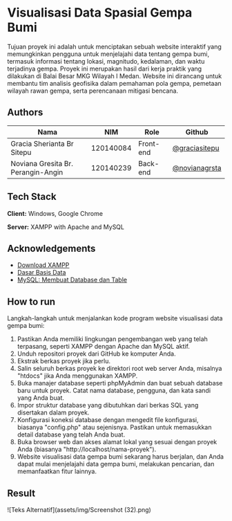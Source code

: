 # Visualisasi Data Spasial Gempa Bumi

Tujuan proyek ini adalah untuk menciptakan sebuah website interaktif yang memungkinkan pengguna untuk menjelajahi data tentang gempa bumi, termasuk informasi tentang lokasi, magnitudo, kedalaman, dan waktu terjadinya gempa. Proyek ini merupakan hasil dari kerja praktik yang dilakukan di Balai Besar MKG Wilayah I Medan. Website ini dirancang untuk membantu tim analisis geofisika dalam pemahaman pola gempa, pemetaan wilayah rawan gempa, serta perencanaan mitigasi bencana.



## Authors

| Nama | NIM | Role | Github |
| ------- | ------- | ------- | ------- |
| Gracia Sherianta Br Sitepu    | 120140084    | Front-end    | [@graciasitepu](https://github.com/graciasitepu) |
| Noviana Gresita Br. Perangin-Angin    | 120140239       | Back-end     | [@novianagrsta](https://www.github.com/novianagrsta) |



## Tech Stack

**Client:** Windows, Google Chrome

**Server:** XAMPP with Apache and MySQL


## Acknowledgements

 - [Download XAMPP](https://www.apachefriends.org/download.html)
  - [Dasar Basis Data](https://repository.dinus.ac.id/docs/ajar/materi_1.pdf)
 - [MySQL: Membuat Database dan Table](https://codepolitan.com/blog/membuat-database-dan-tabel-di-mysql-5884222be38fa)


## How to run
Langkah-langkah untuk menjalankan kode program website visualisasi data gempa bumi:
1. Pastikan Anda memiliki lingkungan pengembangan web yang telah terpasang, seperti XAMPP dengan Apache dan MySQL aktif.
2. Unduh repositori proyek dari GitHub ke komputer Anda.
3. Ekstrak berkas proyek jika perlu.
4. Salin seluruh berkas proyek ke direktori root web server Anda, misalnya "htdocs" jika Anda menggunakan XAMPP.
5. Buka manajer database seperti phpMyAdmin dan buat sebuah database baru untuk proyek. Catat nama database, pengguna, dan kata sandi yang Anda buat.
6. Impor struktur database yang dibutuhkan dari berkas SQL yang disertakan dalam proyek.
7. Konfigurasi koneksi database dengan mengedit file konfigurasi, biasanya "config.php" atau sejenisnya. Pastikan untuk memasukkan detail database yang telah Anda buat.
8. Buka browser web dan akses alamat lokal yang sesuai dengan proyek Anda (biasanya "http://localhost/nama-proyek").
9. Website visualisasi data gempa bumi sekarang harus berjalan, dan Anda dapat mulai menjelajahi data gempa bumi, melakukan pencarian, dan memanfaatkan fitur lainnya.

## Result
![Teks Alternatif](assets/img/Screenshot (32).png)
